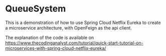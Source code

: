 # QueueSystem

This is a demonstration of how to use Spring Cloud Netflix Eureka to create a microservice architecture, with OpenFeign as the api client. 

The explanation of the code is available on https://www.thecodinganalyst.com/tutorial/quick-start-tutorial-on-microservices-with-spring-cloud-netflix-eureka/
